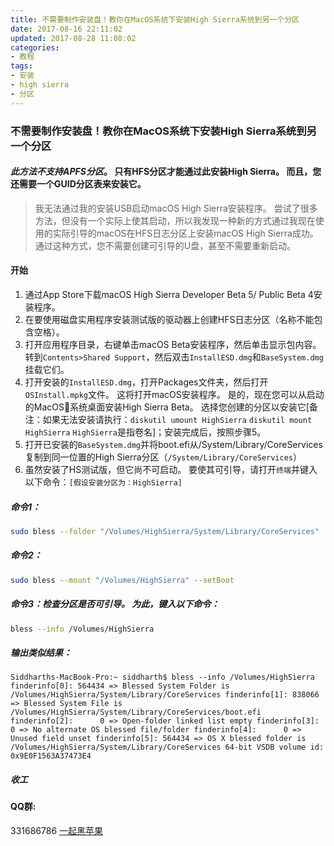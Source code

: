 ```yaml
---
title: 不需要制作安装盘！教你在MacOS系统下安装High Sierra系统到另一个分区
date: 2017-08-16 22:11:02
updated: 2017-08-28 11:08:02
categories:
- 教程
tags:
- 安装
- high sierra
- 分区
---
```

### 不需要制作安装盘！教你在MacOS系统下安装High Sierra系统到另一个分区
#### *此方法不支持APFS分区*。 只有HFS分区才能通过此安装High Sierra。 而且，您还需要一个GUID分区表来安装它。

> 我无法通过我的安装USB启动macOS High Sierra安装程序。 尝试了很多方法，但没有一个实际上使其启动，所以我发现一种新的方式通过我现在使用的实际引导的macOS在HFS日志分区上安装macOS High Sierra成功。 
> 通过这种方式，您不需要创建可引导的U盘，甚至不需要重新启动。 

#### 开始
1. 通过App Store下载macOS High Sierra Developer Beta 5/ Public Beta 4安装程序。
2. 在要使用磁盘实用程序安装测试版的驱动器上创建HFS日志分区（名称不能包含空格）。
3. 打开应用程序目录，右键单击macOS Beta安装程序，然后单击显示包内容。 转到`Contents>Shared Support`，然后双击`InstallESD.dmg`和`BaseSystem.dmg`挂载它们。
4. 打开安装的`InstallESD.dmg`，打开Packages文件夹，然后打开`OSInstall.mpkg`文件。 这将打开macOS安装程序。 是的，现在您可以从启动的MacOS系统桌面安装High Sierra Beta。 选择您创建的分区以安装它[备注：如果无法安装请执行：`diskutil umount HighSierra` `diskutil mount HighSierra` `HighSierra`是指卷名]；安装完成后，按照步骤5。
5. 打开已安装的`BaseSystem.dmg`并将boot.efi从/System/Library/CoreServices复制到同一位置的High Sierra分区（`/System/Library/CoreServices`）
6. 虽然安装了HS测试版，但它尚不可启动。 要使其可引导，请打开`终端`并键入以下命令：`[假设安装分区为：HighSierra]`


##### 命令1：
```bash
sudo bless --folder "/Volumes/HighSierra/System/Library/CoreServices"
```
##### 命令2：
```bash
sudo bless --mount "/Volumes/HighSierra" --setBoot
```
##### 命令3：检查分区是否可引导。 为此，键入以下命令：

```bash
bless --info /Volumes/HighSierra
```
##### 输出类似结果：

`
Siddharths-MacBook-Pro:~ siddharth$ bless --info /Volumes/HighSierra
finderinfo[0]: 564434 => Blessed System Folder is /Volumes/HighSierra/System/Library/CoreServices
finderinfo[1]: 838066 => Blessed System File is /Volumes/HighSierra/System/Library/CoreServices/boot.efi
finderinfo[2]:      0 => Open-folder linked list empty
finderinfo[3]:      0 => No alternate OS blessed file/folder
finderinfo[4]:      0 => Unused field unset
finderinfo[5]: 564434 => OS X blessed folder is /Volumes/HighSierra/System/Library/CoreServices
64-bit VSDB volume id:  0x9E0F1563A37473E4
`

##### 收工

#### QQ群:
331686786 [一起黑苹果](http://shang.qq.com/wpa/qunwpa?idkey=db511a29e856f37cbb871108ffa77a6e79dde47e491b8f2c8d8fe4d3c310de91)





